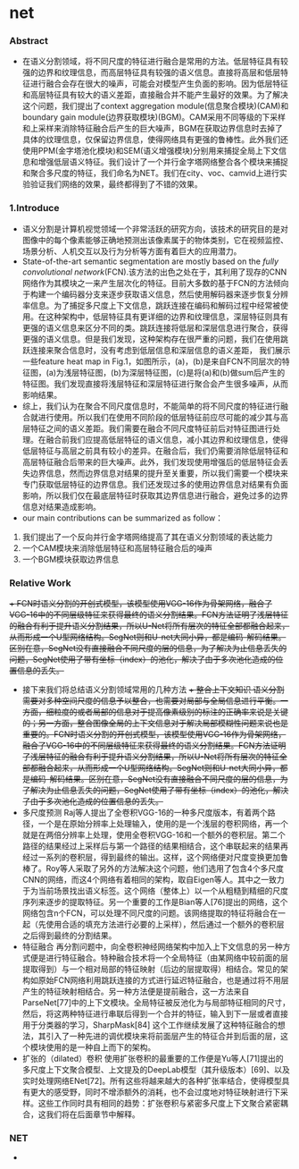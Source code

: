 # net
### Abstract
+ 在语义分割领域，将不同尺度的特征进行融合是常用的方法。低层特征具有较强的边界和纹理信息，而高层特征具有较强的语义信息。直接将高层和低层特征进行融合会存在很大的噪声，可能会对模型产生负面的影响。因为低层特征和高层特征具有较大的语义差距，直接融合并不能产生最好的效果。为了解决这个问题，我们提出了context aggregation module(信息聚合模块)(CAM)和boundary gain module(边界获取模块)(BGM)。CAM采用不同等级的下采样和上采样来消除特征融合后产生的巨大噪声，BGM在获取边界信息时去掉了具体的纹理信息，仅保留边界信息，使得网络具有更强的鲁棒性。此外我们还使用PPM(金字塔池化模块)和SEM(语义增强模块)分别用来捕捉全局上下文信息和增强低层语义特征。我们设计了一个并行金字塔网络整合各个模块来捕捉和聚合多尺度的特征，我们命名为NET。我们在city、voc、camvid上进行实验验证我们网络的效果，最终都得到了不错的效果。
### 1.Introduce
+ 语义分割是计算机视觉领域一个非常活跃的研究方向，该技术的研究目的是对图像中的每个像素能够正确地预测出该像素属于的物体类别，它在视频监控、场景分析、人机交互以及行为分析等方面有着巨大的应用潜力。
+ State-of-the-art semantic segmentation are mostly based on the *fully convolutional network*(FCN).该方法的出色之处在于，其利用了现存的CNN网络作为其模块之一来产生层次化的特征。目前大多数的基于FCN的方法倾向于构建一个编码器分支来逐步获取语义信息，然后使用解码器来逐步恢复分辨率信息。为了捕捉多尺度上下文信息，跳跃连接在编码和解码过程中经常被使用。在这种架构中，低层特征具有更详细的边界和纹理信息，深层特征则具有更强的语义信息来区分不同的类。跳跃连接将低层和深层信息进行聚合，获得更强的语义信息。但是我们发现，这种架构存在很严重的问题，我们在使用跳跃连接来聚合信息时，没有考虑到低层信息和深层信息的语义差距， 我们展示一些feature heat map in Fig.1，如图所示，(a)，(b)是来自FCN不同层次的特征图，(a)为浅层特征图，(b)为深层特征图，(c)是将(a)和(b)做sum后产生的特征图。我们发现直接将浅层特征和深层特征进行聚合会产生很多噪声，从而影响结果。
+ 综上，我们认为在聚合不同尺度信息时，不能简单的将不同尺度的特征进行融合就进行使用。所以我们在使用不同阶段的低层特征前应尽可能的减少其与高层特征之间的语义差距。我们需要在融合不同尺度特征前后对特征图进行处理。在融合前我们应提高低层特征的语义信息，减小其边界和纹理信息，使得低层特征与高层之前具有较小的差异。在融合后，我们仍需要消除低层特征和高层特征融合后带来的巨大噪声。此外，我们发现使用增强后的低层特征会丢失边界信息，然而边界信息对结果的提升至关重要，所以我们需要一个模块来专门获取低层特征的边界信息。我们还发现过多的使用边界信息对结果有负面影响，所以我们仅在最底层特征时获取其边界信息进行融合，避免过多的边界信息对结果造成影响。
+ our main contributions can be summarized as follow：
1. 我们提出了一个反向并行金字塔网络提高了其在语义分割领域的表达能力
2. 一个CAM模块来消除低层特征和高层特征融合后的噪声
3. 一个BGM模块获取边界信息
### Relative Work
~~+ FCN时语义分割的开创式模型，该模型使用VGG-16作为骨架网络，融合了VGG-16中的不同层级特征来获得最终的语义分割结果。FCN方法证明了浅层特征的融合有利于提升语义分割结果，所以U-Net将所有层次的特征全部都融合起来，从而形成一个U型网络结构。SegNet则和U-net大同小异，都是编码-解码结果。区别在意，SegNet没有直接融合不同尺度的层的信息，为了解决为止信息丢失的问题，SegNet使用了带有坐标（index）的池化，解决了由于多次池化造成的位置信息的丢失。~~
+ 接下来我们将总结语义分割领域常用的几种方法
~~+ 整合上下文知识
语义分割需要对多种空间尺度的信息予以整合，也需要对局部与全局信息进行平衡。一方面，细粒度的或者局部的信息对于提高像素级别的标注的正确率来说是关键的；另一方面，整合图像全局的上下文信息对于解决局部模糊性问题来说也是重要的。FCN时语义分割的开创式模型，该模型使用VGG-16作为骨架网络，融合了VGG-16中的不同层级特征来获得最终的语义分割结果。FCN方法证明了浅层特征的融合有利于提升语义分割结果，所以U-Net将所有层次的特征全部都融合起来，从而形成一个U型网络结构。SegNet则和U-net大同小异，都是编码-解码结果。区别在意，SegNet没有直接融合不同尺度的层的信息，为了解决为止信息丢失的问题，SegNet使用了带有坐标（index）的池化，解决了由于多次池化造成的位置信息的丢失。~~
+ 多尺度预测
Raj等人提出了全卷积VGG-16的一种多尺度版本，有着两个路径，一个是在原始分辨率上处理输入，使用的是一个浅层的卷积网络，再一个就是在两倍分辨率上处理，使用全卷积VGG-16和一个额外的卷积层。第二个路径的结果经过上采样后与第一个路径的结果相结合，这个串联起来的结果再经过一系列的卷积层，得到最终的输出。这样，这个网络便对尺度变换更加鲁棒了。Roy等人采取了另外的方法解决这个问题，他们选用了包含4个多尺度CNN的网络，而这4个网络有着相同的架构，取自Eigen等人。其中之一致力于为当前场景找出语义标签。这个网络（整体上）以一个从粗糙到精细的尺度序列来逐步的提取特征。另一个重要的工作是Bian等人[76]提出的网络，这个网络包含n个FCN，可以处理不同尺度的问题。该网络提取的特征将融合在一起（先使用合适的填充方法进行必要的上采样），然后通过一个额外的卷积层之后得到最终的分割结果。
+ 特征融合
再分割问题中，向全卷积神经网络架构中加入上下文信息的另一种方式便是进行特征融合。特种融合技术将一个全局特征（由某网络中较前面的层提取得到）与一个相对局部的特征映射（后边的层提取得）相结合。常见的架构如原始FCN网络利用跳跃连接的方式进行延迟特征融合，也是通过将不用层产生的特征映射相结合。另一种方法便是提前融合，这一方法来自ParseNet[77]中的上下文模块。全局特征被反池化为与局部特征相同的尺寸，然后，将这两种特征进行串联后得到一个合并的特征，输入到下一层或者直接用于分类器的学习，SharpMask[84] 这个工作继续发展了这种特征融合的想法，其引入了一种先进的调优模块来将前面层产生的特征合并到后面的层，这个模块使用的是一种自上而下的架构。
+ 扩张的（dilated）卷积
使用扩张卷积的最重要的工作便是Yu等人[71]提出的多尺度上下文聚合模型、上文提及的DeepLab模型（其升级版本）[69]、以及实时处理网络ENet[72]。所有这些将越来越大的各种扩张率结合，使得模型具有更大的感受野，同时不增添额外的消耗，也不会过度地对特征映射进行下采样。这些工作同时具有相同的趋势：扩张卷积与紧密多尺度上下文聚合紧密耦合，这我们将在后面章节中解释。
### NET
+ 